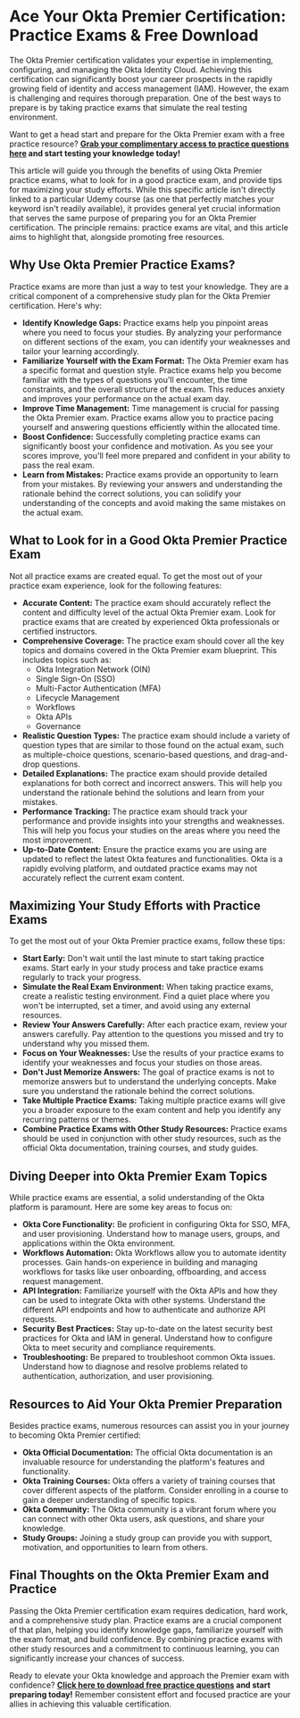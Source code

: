 # Ace Your Okta Premier Certification: Practice Exams & Free Download

The Okta Premier certification validates your expertise in implementing, configuring, and managing the Okta Identity Cloud. Achieving this certification can significantly boost your career prospects in the rapidly growing field of identity and access management (IAM). However, the exam is challenging and requires thorough preparation. One of the best ways to prepare is by taking practice exams that simulate the real testing environment.

Want to get a head start and prepare for the Okta Premier exam with a free practice resource? **[Grab your complimentary access to practice questions here](https://udemywork.com/okta-premier-practice-exam) and start testing your knowledge today!**

This article will guide you through the benefits of using Okta Premier practice exams, what to look for in a good practice exam, and provide tips for maximizing your study efforts. While this specific article isn't directly linked to a particular Udemy course (as one that perfectly matches your keyword isn't readily available), it provides general yet crucial information that serves the same purpose of preparing you for an Okta Premier certification. The principle remains: practice exams are vital, and this article aims to highlight that, alongside promoting free resources.

## Why Use Okta Premier Practice Exams?

Practice exams are more than just a way to test your knowledge. They are a critical component of a comprehensive study plan for the Okta Premier certification. Here's why:

*   **Identify Knowledge Gaps:** Practice exams help you pinpoint areas where you need to focus your studies. By analyzing your performance on different sections of the exam, you can identify your weaknesses and tailor your learning accordingly.
*   **Familiarize Yourself with the Exam Format:** The Okta Premier exam has a specific format and question style. Practice exams help you become familiar with the types of questions you'll encounter, the time constraints, and the overall structure of the exam. This reduces anxiety and improves your performance on the actual exam day.
*   **Improve Time Management:** Time management is crucial for passing the Okta Premier exam. Practice exams allow you to practice pacing yourself and answering questions efficiently within the allocated time.
*   **Boost Confidence:** Successfully completing practice exams can significantly boost your confidence and motivation. As you see your scores improve, you'll feel more prepared and confident in your ability to pass the real exam.
*   **Learn from Mistakes:** Practice exams provide an opportunity to learn from your mistakes. By reviewing your answers and understanding the rationale behind the correct solutions, you can solidify your understanding of the concepts and avoid making the same mistakes on the actual exam.

## What to Look for in a Good Okta Premier Practice Exam

Not all practice exams are created equal. To get the most out of your practice exam experience, look for the following features:

*   **Accurate Content:** The practice exam should accurately reflect the content and difficulty level of the actual Okta Premier exam. Look for practice exams that are created by experienced Okta professionals or certified instructors.
*   **Comprehensive Coverage:** The practice exam should cover all the key topics and domains covered in the Okta Premier exam blueprint. This includes topics such as:
    *   Okta Integration Network (OIN)
    *   Single Sign-On (SSO)
    *   Multi-Factor Authentication (MFA)
    *   Lifecycle Management
    *   Workflows
    *   Okta APIs
    *   Governance
*   **Realistic Question Types:** The practice exam should include a variety of question types that are similar to those found on the actual exam, such as multiple-choice questions, scenario-based questions, and drag-and-drop questions.
*   **Detailed Explanations:** The practice exam should provide detailed explanations for both correct and incorrect answers. This will help you understand the rationale behind the solutions and learn from your mistakes.
*   **Performance Tracking:** The practice exam should track your performance and provide insights into your strengths and weaknesses. This will help you focus your studies on the areas where you need the most improvement.
*   **Up-to-Date Content:**  Ensure the practice exams you are using are updated to reflect the latest Okta features and functionalities. Okta is a rapidly evolving platform, and outdated practice exams may not accurately reflect the current exam content.

## Maximizing Your Study Efforts with Practice Exams

To get the most out of your Okta Premier practice exams, follow these tips:

*   **Start Early:** Don't wait until the last minute to start taking practice exams. Start early in your study process and take practice exams regularly to track your progress.
*   **Simulate the Real Exam Environment:** When taking practice exams, create a realistic testing environment. Find a quiet place where you won't be interrupted, set a timer, and avoid using any external resources.
*   **Review Your Answers Carefully:** After each practice exam, review your answers carefully. Pay attention to the questions you missed and try to understand why you missed them.
*   **Focus on Your Weaknesses:** Use the results of your practice exams to identify your weaknesses and focus your studies on those areas.
*   **Don't Just Memorize Answers:** The goal of practice exams is not to memorize answers but to understand the underlying concepts. Make sure you understand the rationale behind the correct solutions.
*   **Take Multiple Practice Exams:** Taking multiple practice exams will give you a broader exposure to the exam content and help you identify any recurring patterns or themes.
*   **Combine Practice Exams with Other Study Resources:** Practice exams should be used in conjunction with other study resources, such as the official Okta documentation, training courses, and study guides.

## Diving Deeper into Okta Premier Exam Topics

While practice exams are essential, a solid understanding of the Okta platform is paramount. Here are some key areas to focus on:

*   **Okta Core Functionality:** Be proficient in configuring Okta for SSO, MFA, and user provisioning. Understand how to manage users, groups, and applications within the Okta environment.
*   **Workflows Automation:** Okta Workflows allow you to automate identity processes.  Gain hands-on experience in building and managing workflows for tasks like user onboarding, offboarding, and access request management.
*   **API Integration:**  Familiarize yourself with the Okta APIs and how they can be used to integrate Okta with other systems. Understand the different API endpoints and how to authenticate and authorize API requests.
*   **Security Best Practices:** Stay up-to-date on the latest security best practices for Okta and IAM in general. Understand how to configure Okta to meet security and compliance requirements.
*   **Troubleshooting:** Be prepared to troubleshoot common Okta issues. Understand how to diagnose and resolve problems related to authentication, authorization, and user provisioning.

## Resources to Aid Your Okta Premier Preparation

Besides practice exams, numerous resources can assist you in your journey to becoming Okta Premier certified:

*   **Okta Official Documentation:** The official Okta documentation is an invaluable resource for understanding the platform's features and functionality.
*   **Okta Training Courses:** Okta offers a variety of training courses that cover different aspects of the platform. Consider enrolling in a course to gain a deeper understanding of specific topics.
*   **Okta Community:** The Okta community is a vibrant forum where you can connect with other Okta users, ask questions, and share your knowledge.
*   **Study Groups:** Joining a study group can provide you with support, motivation, and opportunities to learn from others.

## Final Thoughts on the Okta Premier Exam and Practice

Passing the Okta Premier certification exam requires dedication, hard work, and a comprehensive study plan. Practice exams are a crucial component of that plan, helping you identify knowledge gaps, familiarize yourself with the exam format, and build confidence. By combining practice exams with other study resources and a commitment to continuous learning, you can significantly increase your chances of success.

Ready to elevate your Okta knowledge and approach the Premier exam with confidence? **[Click here to download free practice questions](https://udemywork.com/okta-premier-practice-exam) and start preparing today!** Remember consistent effort and focused practice are your allies in achieving this valuable certification.
